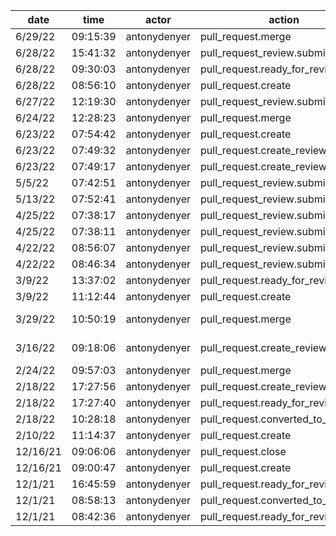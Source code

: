 | date     | time     | actor        | action                             | repo             | user              | data.team | data.new_repo_permission | data.old_repo_permission |
| -------- | -------- | ------------ | ---------------------------------- | ---------------- | ----------------- | --------- | ------------------------ | ------------------------ |
| 6/29/22  | 09:15:39 | antonydenyer | pull_request.merge                 | hyperledger/besu | antonydenyer      |           |                          |                          |
| 6/28/22  | 15:41:32 | antonydenyer | pull_request_review.submit         | hyperledger/besu |                   |           |                          |                          |
| 6/28/22  | 09:30:03 | antonydenyer | pull_request.ready_for_review      | hyperledger/besu | antonydenyer      |           |                          |                          |
| 6/28/22  | 08:56:10 | antonydenyer | pull_request.create                | hyperledger/besu | antonydenyer      |           |                          |                          |
| 6/27/22  | 12:19:30 | antonydenyer | pull_request_review.submit         | hyperledger/besu |                   |           |                          |                          |
| 6/24/22  | 12:28:23 | antonydenyer | pull_request.merge                 | hyperledger/besu | antonydenyer      |           |                          |                          |
| 6/23/22  | 07:54:42 | antonydenyer | pull_request.create                | hyperledger/besu | antonydenyer      |           |                          |                          |
| 6/23/22  | 07:49:32 | antonydenyer | pull_request.create_review_request | hyperledger/besu | siladu            |           |                          |                          |
| 6/23/22  | 07:49:17 | antonydenyer | pull_request.create_review_request | hyperledger/besu | siladu            |           |                          |                          |
| 5/5/22   | 07:42:51 | antonydenyer | pull_request_review.submit         | hyperledger/besu |                   |           |                          |                          |
| 5/13/22  | 07:52:41 | antonydenyer | pull_request_review.submit         | hyperledger/besu |                   |           |                          |                          |
| 4/25/22  | 07:38:17 | antonydenyer | pull_request_review.submit         | hyperledger/besu |                   |           |                          |                          |
| 4/25/22  | 07:38:11 | antonydenyer | pull_request_review.submit         | hyperledger/besu |                   |           |                          |                          |
| 4/22/22  | 08:56:07 | antonydenyer | pull_request_review.submit         | hyperledger/besu |                   |           |                          |                          |
| 4/22/22  | 08:46:34 | antonydenyer | pull_request_review.submit         | hyperledger/besu |                   |           |                          |                          |
| 3/9/22   | 13:37:02 | antonydenyer | pull_request.ready_for_review      | hyperledger/besu | antonydenyer      |           |                          |                          |
| 3/9/22   | 11:12:44 | antonydenyer | pull_request.create                | hyperledger/besu | antonydenyer      |           |                          |                          |
| 3/29/22  | 10:50:19 | antonydenyer | pull_request.merge                 | hyperledger/besu | albert0-hernandez |           |                          |                          |
| 3/16/22  | 09:18:06 | antonydenyer | pull_request.create_review_request | hyperledger/besu | albert0-hernandez |           |                          |                          |
| 2/24/22  | 09:57:03 | antonydenyer | pull_request.merge                 | hyperledger/besu | antonydenyer      |           |                          |                          |
| 2/18/22  | 17:27:56 | antonydenyer | pull_request.create_review_request | hyperledger/besu | antonydenyer      |           |                          |                          |
| 2/18/22  | 17:27:40 | antonydenyer | pull_request.ready_for_review      | hyperledger/besu | antonydenyer      |           |                          |                          |
| 2/18/22  | 10:28:18 | antonydenyer | pull_request.converted_to_draft    | hyperledger/besu | antonydenyer      |           |                          |                          |
| 2/10/22  | 11:14:37 | antonydenyer | pull_request.create                | hyperledger/besu | antonydenyer      |           |                          |                          |
| 12/16/21 | 09:06:06 | antonydenyer | pull_request.close                 | hyperledger/besu | antonydenyer      |           |                          |                          |
| 12/16/21 | 09:00:47 | antonydenyer | pull_request.create                | hyperledger/besu | antonydenyer      |           |                          |                          |
| 12/1/21  | 16:45:59 | antonydenyer | pull_request.ready_for_review      | hyperledger/besu | antonydenyer      |           |                          |                          |
| 12/1/21  | 08:58:13 | antonydenyer | pull_request.converted_to_draft    | hyperledger/besu | antonydenyer      |           |                          |                          |
| 12/1/21  | 08:42:36 | antonydenyer | pull_request.ready_for_review      | hyperledger/besu | antonydenyer      |           |                          |                          |
